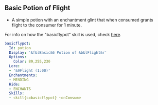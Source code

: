 Basic Potion of Flight
--------------
* A simple potion with an enchantment glint that when consumed grants flight to the consumer for 1 minute.

For info on how the "basicflypot" skill is used, check [here](https://git.lumine.io/mythiccraft/MythicMobs/-/wikis/Consumable-Skills#drink-flight-potion-skill).

```yaml
basicflypot:
  Id: potion
  Display: '&f&lBasic&6 Potion of &b&lFlight&r'
  Options:
    Color: 89,255,230
  Lore:
  - '&9Flight (1:00)'
  Enchantments:
  - MENDING
  Hide:
  - ENCHANTS
  Skills:
  - skill{s=basicflypot} ~onConsume
```